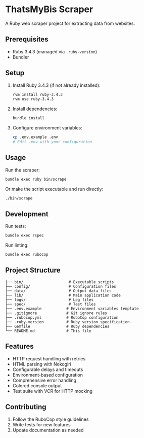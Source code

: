 # ThatsMyBis Scraper

A Ruby web scraper project for extracting data from websites.

## Prerequisites

- Ruby 3.4.3 (managed via `.ruby-version`)
- Bundler

## Setup

1. Install Ruby 3.4.3 (if not already installed):
   ```bash
   rvm install ruby-3.4.3
   rvm use ruby-3.4.3
   ```

2. Install dependencies:
   ```bash
   bundle install
   ```

3. Configure environment variables:
   ```bash
   cp .env.example .env
   # Edit .env with your configuration
   ```

## Usage

Run the scraper:
```bash
bundle exec ruby bin/scrape
```

Or make the script executable and run directly:
```bash
./bin/scrape
```

## Development

Run tests:
```bash
bundle exec rspec
```

Run linting:
```bash
bundle exec rubocop
```

## Project Structure

```
├── bin/                    # Executable scripts
├── config/                 # Configuration files
├── data/                   # Output data files
├── lib/                    # Main application code
├── logs/                   # Log files
├── spec/                   # Test files
├── .env.example           # Environment variables template
├── .gitignore             # Git ignore rules
├── .rubocop.yml           # RuboCop configuration
├── .ruby-version          # Ruby version specification
├── Gemfile                # Ruby dependencies
└── README.md              # This file
```

## Features

- HTTP request handling with retries
- HTML parsing with Nokogiri
- Configurable delays and timeouts
- Environment-based configuration
- Comprehensive error handling
- Colored console output
- Test suite with VCR for HTTP mocking

## Contributing

1. Follow the RuboCop style guidelines
2. Write tests for new features
3. Update documentation as needed
